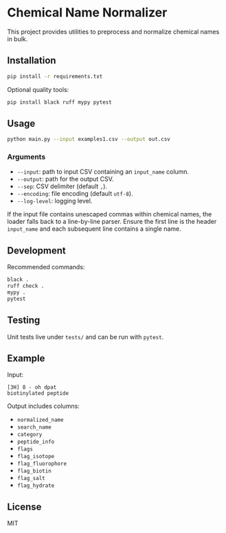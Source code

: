 # Chemical Name Normalizer

This project provides utilities to preprocess and normalize chemical names in bulk.

## Installation

```bash
pip install -r requirements.txt
```

Optional quality tools:

```bash
pip install black ruff mypy pytest
```

## Usage

```bash
python main.py --input examples1.csv --output out.csv
```

### Arguments

- `--input`: path to input CSV containing an `input_name` column.
- `--output`: path for the output CSV.
- `--sep`: CSV delimiter (default `,`).
- `--encoding`: file encoding (default `utf-8`).
- `--log-level`: logging level.

If the input file contains unescaped commas within chemical names, the loader
falls back to a line-by-line parser. Ensure the first line is the header
`input_name` and each subsequent line contains a single name.

## Development

Recommended commands:

```bash
black .
ruff check .
mypy .
pytest
```

## Testing

Unit tests live under `tests/` and can be run with `pytest`.

## Example

Input:
```
[3H] 8 - oh dpat
biotinylated peptide
```

Output includes columns:
- `normalized_name`
- `search_name`
- `category`
- `peptide_info`
- `flags`
- `flag_isotope`
- `flag_fluorophore`
- `flag_biotin`
- `flag_salt`
- `flag_hydrate`

## License

MIT
